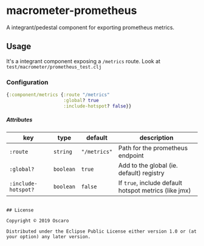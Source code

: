 # macrometer-prometheus

A integrant/pedestal component for exporting prometheus metrics.

## Usage

It's a integrant component exposing a `/metrics` route.
Look at `test/macrometer/prometheus_test.clj`

### Configuration

```clojure
{:component/metrics {:route "/metrics"
                     :global? true
                     :include-hotspot? false}}
```
                     
##### Attributes

| key                 | type      | default      | description
|---------------------|-----------|--------------|-----------------------
| `:route`            | `string`  | `"/metrics"` | Path for the prometheus endpoint 
| `:global?`          | `boolean` | `true`       | Add to the global (ie. default) registry
| `:include-hotspot?` | `boolean` | `false`      | If `true`, include default hotspot metrics (like jmx)
                     
```

## License

Copyright © 2019 Oscaro

Distributed under the Eclipse Public License either version 1.0 or (at
your option) any later version.
